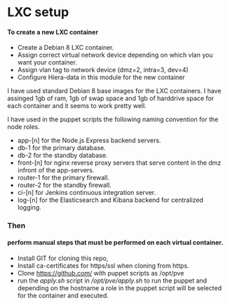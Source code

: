 # LXC setup
#### To create a new LXC container
* Create a Debian 8 LXC container.
* Assign correct virtual network device depending on which vlan you want your container.
* Assign vlan tag to network device (dmz=2, intra=3, dev=4)
* Configure Hiera-data in this module for the new container

I have used standard Debian 8 base images for the LXC containers.
I have assinged 1gb of ram, 1gb of swap space and 1gb of harddrive space for each container
and it seems to work pretty well.

I have used in the puppet scripts the following naming convention
for the node roles.
* app-[n] for the Node.js Express backend servers.
* db-1 for the primary database.
* db-2 for the standby database.
* front-[n] for nginx reverse proxy servers that serve content in the dmz infront of the app-servers.
* router-1 for the primary firewall.
* router-2 for the standby firewall.
* ci-[n] for Jenkins continuous integration server.
* log-[n] for the Elasticsearch and Kibana backend for centralized logging.

### Then
#### perform manual steps that must be performed on each virtual container.
* Install GIT for cloning this repo,
* Install ca-certificates for https/ssl when cloning from https.
* Clone https://github.com/ with puppet scripts as /opt/pve
* run the *apply.sh* script in */opt/pve/apply.sh* to run the puppet and
depending on the hostname a role in the puppet script will be selected
for the container and executed.
